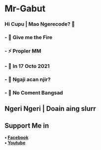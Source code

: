 # **Mr-Gabut**
### Hi Cupu | Mao Ngerecode? 👋
### - 🔭 Give me the Fire
### - ⚡ Propler MM
### - 👯 In 17 Octo 2021
### - 🤔 Ngaji acan njir?
### - 💬 No Coment Bangsad
## Ngeri Ngeri | Doain aing slurr
## Support Me in
<b>• [Facebook](https://www.facebook.com/faizal.asshadily)</b>
<br>
<b>• [Youtube](https://www.youtube.com/channel/UCEg3T9hyhlkDkTPf_kGo4ow)</b>
</br>

